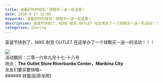 ```yaml
---
title: 准备好你的钱包！球鞋买一送一在这里！
date: 2016-9-17 16:00
keywords: 准备好你的钱包！球鞋买一送一在这里！
description: 圣诞节快到了，NIKE 耐克 OUTLET 在这举办了一个球鞋买一送一的活动！！！活动期间：二零一六年九月十七-十八号地点：The Outlet Store Riverbanks Center，Marikina City龙友们要买要快哦~
categories: sharing
---
```

<td class="t_f" id="postmessage_398254">

圣诞节快到了，NIKE 耐克 OUTLET 在这举办了一个球鞋买一送一的活动！！！<br/>

<img aid="424998" data-cf-modified-70805a75933835812ae32862-="" file="data/attachment/forum/201609/17/155603t22gfq2gy4jujpps.jpg.thumb.jpg" id="aimg_424998" inpost="1" onclick="" onmouseover="" src="http://www.flw.ph/data/attachment/forum/201609/17/155603t22gfq2gy4jujpps.jpg" style="cursor:pointer" zoomfile="data/attachment/forum/201609/17/155603t22gfq2gy4jujpps.jpg"/>


<br/>
活动期间：二零一六年九月十七-十八号<br/>
地点：<strong>The Outlet Store Riverbanks Center，Marikina City</strong><br/>
龙友们要买要快哦~<br/>
</td>
###### 转载自[菲龙网]